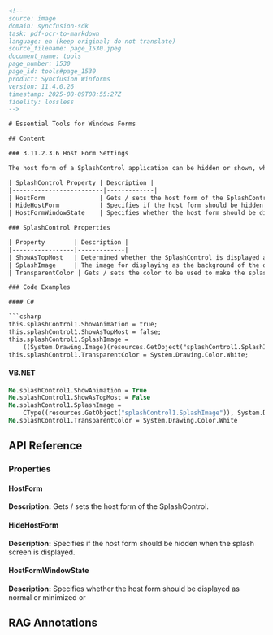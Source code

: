 ```html
<!--
source: image
domain: syncfusion-sdk
task: pdf-ocr-to-markdown
language: en (keep original; do not translate)
source_filename: page_1530.jpeg
document_name: tools
page_number: 1530
page_id: tools#page_1530
product: Syncfusion Winforms
version: 11.4.0.26
timestamp: 2025-08-09T08:55:27Z
fidelity: lossless
-->

# Essential Tools for Windows Forms

## Content

### 3.11.2.3.6 Host Form Settings

The host form of a SplashControl application can be hidden or shown, when the splash image is displayed. The properties given below illustrate this.

| SplashControl Property | Description |
|-------------------------|-------------|
| HostForm               | Gets / sets the host form of the SplashControl. |
| HideHostForm           | Specifies if the host form should be hidden when the splash screen is displayed. |
| HostFormWindowState    | Specifies whether the host form should be displayed as normal or minimized or |

### SplashControl Properties

| Property        | Description |
|-----------------|-------------|
| ShowAsTopMost   | Determined whether the SplashControl is displayed as the topmost window. |
| SplashImage     | The image for displaying as the background of the default splash screen. |
| TransparentColor | Gets / sets the color to be used to make the splash image transparent. |

### Code Examples

#### C#

```csharp
this.splashControl1.ShowAnimation = true;
this.splashControl1.ShowAsTopMost = false;
this.splashControl1.SplashImage =
    ((System.Drawing.Image)(resources.GetObject("splashControl1.SplashImage")));
this.splashControl1.TransparentColor = System.Drawing.Color.White;
```

#### VB.NET

```vb
Me.splashControl1.ShowAnimation = True
Me.splashControl1.ShowAsTopMost = False
Me.splashControl1.SplashImage =
    CType((resources.GetObject("splashControl1.SplashImage")), System.Drawing.Image)
Me.splashControl1.TransparentColor = System.Drawing.Color.White
```

## API Reference

### Properties

#### HostForm
**Description:** Gets / sets the host form of the SplashControl.

#### HideHostForm
**Description:** Specifies if the host form should be hidden when the splash screen is displayed.

#### HostFormWindowState
**Description:** Specifies whether the host form should be displayed as normal or minimized or

## RAG Annotations

<!-- tags: [Syncfusion Winforms, SplashControl, Host Form Settings, Properties, ShowAnimation, ShowAsTopMost, SplashImage, TransparentColor] keywords: [SplashControl, host form, splash screen, properties, animation, topmost, image, transparency, form state] -->
```